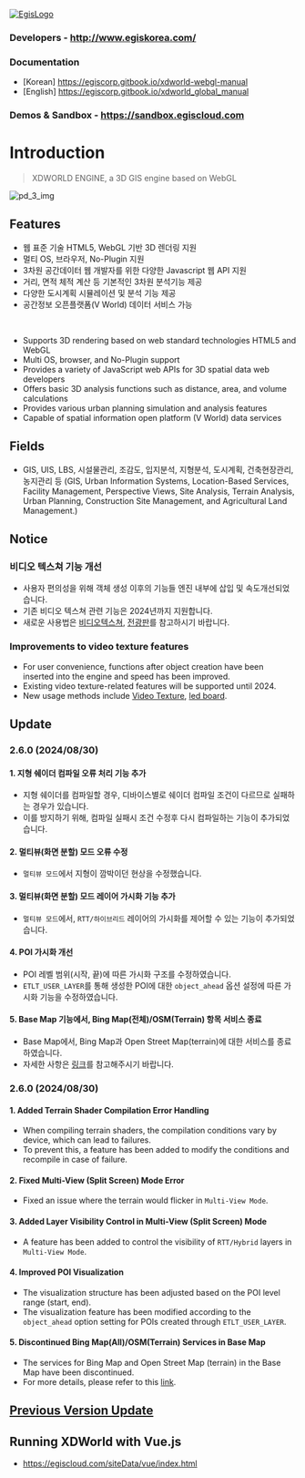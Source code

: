 [![EgisLogo](https://user-images.githubusercontent.com/82925313/160987075-ce7eada9-91ca-4b72-beb6-396e142f90a2.png)](http://www.egiskorea.com/)

### Developers - http://www.egiskorea.com/
### Documentation
  * [Korean] https://egiscorp.gitbook.io/xdworld-webgl-manual
  * [English] https://egiscorp.gitbook.io/xdworld_global_manual
### Demos & Sandbox - https://sandbox.egiscloud.com

# Introduction

> XDWORLD ENGINE, a 3D GIS engine based on WebGL

![pd_3_img](https://user-images.githubusercontent.com/82925313/160986727-f473c308-7881-4342-8c08-e31566d93a3b.png)

## Features
-   웹 표준 기술 HTML5, WebGL 기반 3D 렌더링 지원
-   멀티 OS, 브라우저, No-Plugin 지원
-   3차원 공간데이터 웹 개발자를 위한 다양한 Javascript 웹 API 지원
-   거리, 면적 체적 계산 등 기본적인 3차원 분석기능 제공
-   다양한 도시계획 시뮬레이션 및 분석 기능 제공
-   공간정보 오픈플랫폼(V World) 데이터 서비스 가능
<br>

-   Supports 3D rendering based on web standard technologies HTML5 and WebGL
-   Multi OS, browser, and No-Plugin support
-   Provides a variety of JavaScript web APIs for 3D spatial data web developers
-   Offers basic 3D analysis functions such as distance, area, and volume calculations
-   Provides various urban planning simulation and analysis features
-   Capable of spatial information open platform (V World) data services

## Fields

-   GIS, UIS, LBS, 시설물관리, 조감도, 입지분석, 지형분석, 도시계획, 건축현장관리, 농지관리 등
(GIS, Urban Information Systems, Location-Based Services, Facility Management, Perspective Views, Site Analysis, Terrain Analysis, Urban Planning, Construction Site Management, and Agricultural Land Management.)

## Notice

### 비디오 텍스쳐 기능 개선
* 사용자 편의성을 위해 객체 생성 이후의 기능들 엔진 내부에 삽입 및 속도개선되었습니다.
* 기존 비디오 텍스쳐 관련 기능은 2024년까지 지원합니다.
* 새로운 사용법은 [비디오텍스쳐](https://sandbox.egiscloud.com/code/main.do?id=object_video), [전광판](https://sandbox.egiscloud.com/code/main.do?id=object_ledboard)를 참고하시기 바랍니다.

### Improvements to video texture features
* For user convenience, functions after object creation have been inserted into the engine and speed has been improved.
* Existing video texture-related features will be supported until 2024.
* New usage methods include [Video Texture](https://sandbox.egiscloud.com/code/main.do?id=object_video), [led board](https://sandbox.egiscloud.com/code/main.do?id=object_ledboard).

## Update

### 2.6.0 (2024/08/30)

#### 1. 지형 쉐이더 컴파일 오류 처리 기능 추가
  * 지형 쉐이더를 컴파일할 경우, 디바이스별로 쉐이더 컴파일 조건이 다르므로 실패하는 경우가 있습니다.
  * 이를 방지하기 위해, 컴파일 실패시 조건 수정후 다시 컴파일하는 기능이 추가되었습니다.
#### 2. 멀티뷰(화면 분할) 모드 오류 수정
  * `멀티뷰 모드`에서 지형이 깜박이던 현상을 수정했습니다.
#### 3. 멀티뷰(화면 분할) 모드 레이어 가시화 기능 추가
  * `멀티뷰 모드`에서, `RTT/하이브리드` 레이어의 가시화를 제어할 수 있는 기능이 추가되었습니다.
#### 4. POI 가시화 개선
  * POI 레벨 범위(시작, 끝)에 따른 가시화 구조를 수정하였습니다.
  * `ETLT_USER_LAYER`를 통해 생성한 POI에 대한 `object_ahead` 옵션 설정에 따른 가시화 기능을 수정하였습니다.
#### 5. Base Map 기능에서, Bing Map(전체)/OSM(Terrain) 항목 서비스 종료
  * Base Map에서, Bing Map과 Open Street Map(terrain)에 대한 서비스를 종료하였습니다.
  * 자세한 사항은 [링크](https://sandbox.egiscloud.com/code/main.do?id=layer_basemap)를 참고해주시기 바랍니다.

### 2.6.0 (2024/08/30)

#### 1. Added Terrain Shader Compilation Error Handling
  * When compiling terrain shaders, the compilation conditions vary by device, which can lead to failures.
  * To prevent this, a feature has been added to modify the conditions and recompile in case of failure.
#### 2. Fixed Multi-View (Split Screen) Mode Error
  * Fixed an issue where the terrain would flicker in `Multi-View Mode`.
#### 3. Added Layer Visibility Control in Multi-View (Split Screen) Mode
  * A feature has been added to control the visibility of `RTT/Hybrid` layers in `Multi-View Mode`.
#### 4. Improved POI Visualization
  * The visualization structure has been adjusted based on the POI level range (start, end).
  * The visualization feature has been modified according to the `object_ahead` option setting for POIs created through `ETLT_USER_LAYER`.
#### 5. Discontinued Bing Map(All)/OSM(Terrain) Services in Base Map
  * The services for Bing Map and Open Street Map (terrain) in the Base Map have been discontinued.
  * For more details, please refer to this [link](https://sandbox.egiscloud.com/code/main.do?id=layer_basemap).

## [Previous Version Update](https://egiscorp.gitbook.io/xdworld-webgl-manual/release)

## Running XDWorld with Vue.js
  * https://egiscloud.com/siteData/vue/index.html
